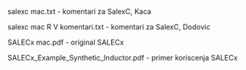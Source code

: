 salexc mac.txt - komentari za SalexC, Kaca

salexc mac R V komentari.txt - komentari za SalexC, Dodovic

SALECx mac.pdf - original SALECx

SALECx_Example_Synthetic_Inductor.pdf - primer koriscenja SALECx
